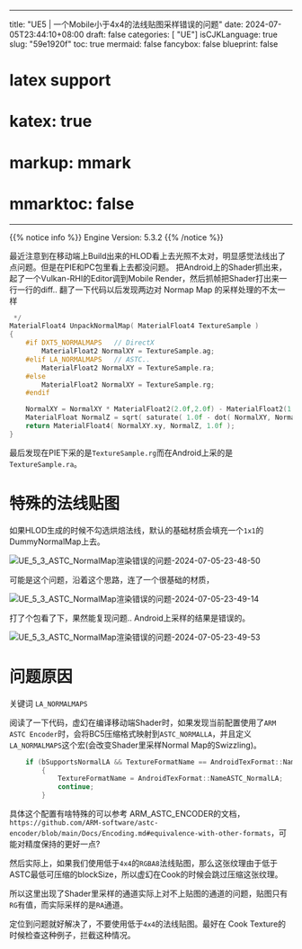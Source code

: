 
---
title: "UE5 | 一个Mobile小于4x4的法线贴图采样错误的问题"
date: 2024-07-05T23:44:10+08:00
draft: false
categories: [ "UE"]
isCJKLanguage: true
slug: "59e1920f"
toc: true
mermaid: false
fancybox: false
blueprint: false
# latex support
# katex: true
# markup: mmark
# mmarktoc: false 
---


{{% notice info %}}
    Engine Version: 5.3.2
{{% /notice %}}


最近注意到在移动端上Build出来的HLOD看上去光照不太对，明显感觉法线出了点问题。但是在PIE和PC包里看上去都没问题。
把Android上的Shader抓出来，起了一个Vulkan-RHI的Editor调到Mobile Render，然后抓帧把Shader打出来一行一行的diff..
翻了一下代码以后发现两边对 Normap Map 的采样处理的不太一样


```cpp
 */
MaterialFloat4 UnpackNormalMap( MaterialFloat4 TextureSample )
{
	#if DXT5_NORMALMAPS   // DirectX 
		MaterialFloat2 NormalXY = TextureSample.ag;
	#elif LA_NORMALMAPS   // ASTC..
		MaterialFloat2 NormalXY = TextureSample.ra;
	#else
		MaterialFloat2 NormalXY = TextureSample.rg;
	#endif

	NormalXY = NormalXY * MaterialFloat2(2.0f,2.0f) - MaterialFloat2(1.0f,1.0f);
	MaterialFloat NormalZ = sqrt( saturate( 1.0f - dot( NormalXY, NormalXY ) ) );
	return MaterialFloat4( NormalXY.xy, NormalZ, 1.0f );
}
```

最后发现在PIE下采的是`TextureSample.rg`而在Android上采的是`TextureSample.ra`。

# 特殊的法线贴图

如果HLOD生成的时候不勾选烘焙法线，默认的基础材质会填充一个`1x1`的DummyNormalMap上去。

![UE_5_3_ASTC_NormalMap渲染错误的问题-2024-07-05-23-48-50](https://img.blurredcode.com/img/UE_5_3_ASTC_NormalMap渲染错误的问题-2024-07-05-23-48-50.png?x-oss-process=style/compress)

可能是这个问题，沿着这个思路，连了一个很基础的材质，

![UE_5_3_ASTC_NormalMap渲染错误的问题-2024-07-05-23-49-14](https://img.blurredcode.com/img/UE_5_3_ASTC_NormalMap渲染错误的问题-2024-07-05-23-49-14.png?x-oss-process=style/compress)


打了个包看了下，果然能复现问题.. Android上采样的结果是错误的。

![UE_5_3_ASTC_NormalMap渲染错误的问题-2024-07-05-23-49-53](https://img.blurredcode.com/img/UE_5_3_ASTC_NormalMap渲染错误的问题-2024-07-05-23-49-53.png?x-oss-process=style/compress)


# 问题原因

关键词 `LA_NORMALMAPS`

阅读了一下代码，虚幻在编译移动端Shader时，如果发现当前配置使用了`ARM ASTC Encoder`时，会将BC5压缩格式映射到`ASTC_NORMALLA`，并且定义`LA_NORMALMAPS`这个宏(会改变Shader里采样Normal Map的Swizzling)。

```cpp
	if (bSupportsNormalLA && TextureFormatName == AndroidTexFormat::NameBC5)
		{
			TextureFormatName = AndroidTexFormat::NameASTC_NormalLA;
			continue;
		}
```

具体这个配置有啥特殊的可以参考 ARM_ASTC_ENCODER的文档，`https://github.com/ARM-software/astc-encoder/blob/main/Docs/Encoding.md#equivalence-with-other-formats`，可能对精度保持的更好一点?

然后实际上，如果我们使用低于`4x4`的`RGBA8`法线贴图，那么这张纹理由于低于ASTC最低可压缩的blockSize，所以虚幻在Cook的时候会跳过压缩这张纹理。

所以这里出现了Shader里采样的通道实际上对不上贴图的通道的问题，贴图只有`RG`有值，而实际采样的是`RA`通道。

定位到问题就好解决了，不要使用低于`4x4`的法线贴图。最好在 Cook Texture的时候检查这种例子，拦截这种情况。